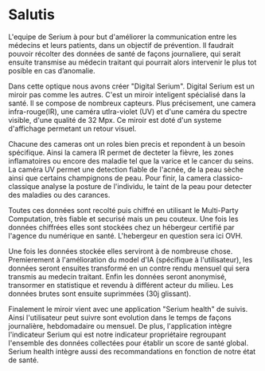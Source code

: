 # Salutis

L'equipe de Serium à pour but d'améliorer la communication entre les médecins et leurs patients, dans un objectif de prévention.
Il faudrait pouvoir récolter des données de santé de façons journaliere, qui serait ensuite transmise au médecin traitant qui pourrait alors intervenir le plus tot posible en cas d’anomalie.

Dans cette optique nous avons créer "Digital Serium". Digital Serium est un miroir pas comme les autres. C'est un miroir inteligent spécialisé dans la santé.
Il se compose de nombreux capteurs. Plus précisement, une camera infra-rouge(IR), une caméra utlra-violet (UV) et d'une caméra du spectre visible, d'une qualité de 32 Mpx. 
Ce miroir est doté d'un systeme d'affichage permetant un retour visuel. 

Chacune des cameras ont un roles bien precis et repondent à un besoin spécifique. Ainsi la camera IR permet de decteter la fièvre, les zones inflamatoires ou encore des maladie tel que la varice et le cancer du seins.
La caméra UV permet une detection fiable de l'acnée, de la peau sèche ainsi que certains champignons de peau. 
Pour finir, la camera classico-classique analyse la posture de l'individu, le taint de la peau pour detecter des maladies ou des carances.

Toutes ces données sont recolté puis chiffré en utilisant le Multi-Party Computation, très fiable et securisé mais un peu couteux. Une fois les données chiffrées elles sont stockées chez un hébergeur certifié par l'agence du numérique en santé.
L'hebergeur en question sera ici OVH. 

Une fois les données stockée elles serviront à de nombreuse chose. Premierement à l'amélioration du model d'IA (spécifique à l'utilisateur), les données seront ensuites transformé en un contre rendu mensuel qui sera transmis au medecin traitant.
Enfin les données seront anonymisé, transormer en statistique et revendu à différent acteur du milieu. Les données brutes sont ensuite suprimmées (30j glissant).

Finalement le miroir vient avec une application "Serium health" de suivis.
Ainsi l'utilisateur peut suivre sont evolution dans le temps de façons journalière, hebdomadaire ou mensuel. De plus, l'application intègre l'indicateur Serium qui est notre indicateur propriétaire regroupant l'ensemble des données collectées pour établir un score de santé global.
Serium health intègre aussi des recommandations en fonction de notre état de santé. 

